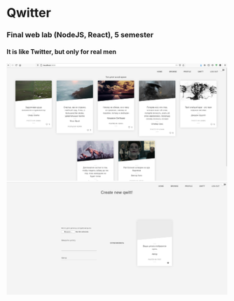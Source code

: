 # Qwitter
### Final web lab (NodeJS, React), 5 semester

#### It is like Twitter, but only for real men 

![alt text](screenshots/i1.jpg)
![alt text](screenshots/i2.jpg)

